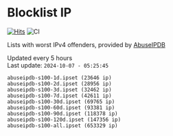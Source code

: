 # Blocklist IP

[![Hits](https://hits.seeyoufarm.com/api/count/incr/badge.svg?url=https%3A%2F%2Fgithub.com%2Fborestad%2Fblocklist-ip%2F&count_bg=%2379C83D&title_bg=%23555555&icon=&icon_color=%23E7E7E7&title=hits&edge_flat=false)](https://hits.seeyoufarm.com)  ![CI](https://img.shields.io/github/workflow/status/borestad/blocklist-ip/CI?style=flat-square)

Lists with worst IPv4 offenders, provided by [AbuseIPDB](https://www.abuseipdb.com/)

<!-- FOOTER-PLACEHOLDER -->
Updated every 5 hours<br>
Last update: `2024-10-07 - 05:25:45`
```
abuseipdb-s100-1d.ipset (23646 ip)
abuseipdb-s100-2d.ipset (28956 ip)
abuseipdb-s100-3d.ipset (32462 ip)
abuseipdb-s100-7d.ipset (42611 ip)
abuseipdb-s100-30d.ipset (69765 ip)
abuseipdb-s100-60d.ipset (93381 ip)
abuseipdb-s100-90d.ipset (118378 ip)
abuseipdb-s100-120d.ipset (147356 ip)
abuseipdb-s100-all.ipset (653329 ip)
```

